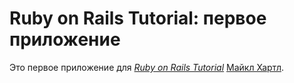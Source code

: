 # Ruby on Rails Tutorial: первое приложение

Это первое приложение для
[*Ruby on Rails Tutorial*](http://railstutorial.org/)
[Майкл Хартл](http://michaelheartl.com/).